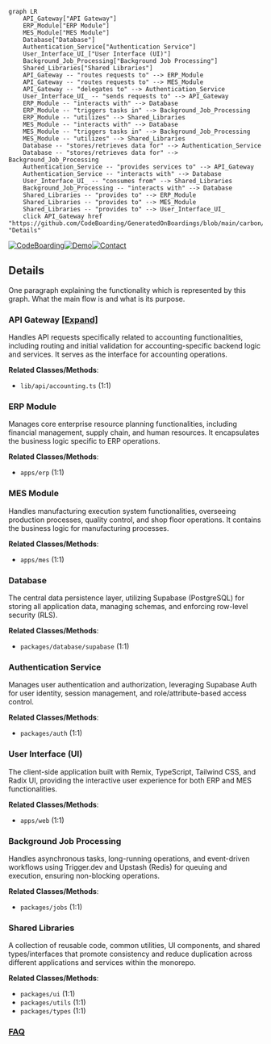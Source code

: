 ```mermaid
graph LR
    API_Gateway["API Gateway"]
    ERP_Module["ERP Module"]
    MES_Module["MES Module"]
    Database["Database"]
    Authentication_Service["Authentication Service"]
    User_Interface_UI_["User Interface (UI)"]
    Background_Job_Processing["Background Job Processing"]
    Shared_Libraries["Shared Libraries"]
    API_Gateway -- "routes requests to" --> ERP_Module
    API_Gateway -- "routes requests to" --> MES_Module
    API_Gateway -- "delegates to" --> Authentication_Service
    User_Interface_UI_ -- "sends requests to" --> API_Gateway
    ERP_Module -- "interacts with" --> Database
    ERP_Module -- "triggers tasks in" --> Background_Job_Processing
    ERP_Module -- "utilizes" --> Shared_Libraries
    MES_Module -- "interacts with" --> Database
    MES_Module -- "triggers tasks in" --> Background_Job_Processing
    MES_Module -- "utilizes" --> Shared_Libraries
    Database -- "stores/retrieves data for" --> Authentication_Service
    Database -- "stores/retrieves data for" --> Background_Job_Processing
    Authentication_Service -- "provides services to" --> API_Gateway
    Authentication_Service -- "interacts with" --> Database
    User_Interface_UI_ -- "consumes from" --> Shared_Libraries
    Background_Job_Processing -- "interacts with" --> Database
    Shared_Libraries -- "provides to" --> ERP_Module
    Shared_Libraries -- "provides to" --> MES_Module
    Shared_Libraries -- "provides to" --> User_Interface_UI_
    click API_Gateway href "https://github.com/CodeBoarding/GeneratedOnBoardings/blob/main/carbon/API_Gateway.md" "Details"
```

[![CodeBoarding](https://img.shields.io/badge/Generated%20by-CodeBoarding-9cf?style=flat-square)](https://github.com/CodeBoarding/GeneratedOnBoardings)[![Demo](https://img.shields.io/badge/Try%20our-Demo-blue?style=flat-square)](https://www.codeboarding.org/demo)[![Contact](https://img.shields.io/badge/Contact%20us%20-%20contact@codeboarding.org-lightgrey?style=flat-square)](mailto:contact@codeboarding.org)

## Details

One paragraph explaining the functionality which is represented by this graph. What the main flow is and what is its purpose.

### API Gateway [[Expand]](./API_Gateway.md)
Handles API requests specifically related to accounting functionalities, including routing and initial validation for accounting-specific backend logic and services. It serves as the interface for accounting operations.


**Related Classes/Methods**:

- `lib/api/accounting.ts` (1:1)


### ERP Module
Manages core enterprise resource planning functionalities, including financial management, supply chain, and human resources. It encapsulates the business logic specific to ERP operations.


**Related Classes/Methods**:

- `apps/erp` (1:1)


### MES Module
Handles manufacturing execution system functionalities, overseeing production processes, quality control, and shop floor operations. It contains the business logic for manufacturing processes.


**Related Classes/Methods**:

- `apps/mes` (1:1)


### Database
The central data persistence layer, utilizing Supabase (PostgreSQL) for storing all application data, managing schemas, and enforcing row-level security (RLS).


**Related Classes/Methods**:

- `packages/database/supabase` (1:1)


### Authentication Service
Manages user authentication and authorization, leveraging Supabase Auth for user identity, session management, and role/attribute-based access control.


**Related Classes/Methods**:

- `packages/auth` (1:1)


### User Interface (UI)
The client-side application built with Remix, TypeScript, Tailwind CSS, and Radix UI, providing the interactive user experience for both ERP and MES functionalities.


**Related Classes/Methods**:

- `apps/web` (1:1)


### Background Job Processing
Handles asynchronous tasks, long-running operations, and event-driven workflows using Trigger.dev and Upstash (Redis) for queuing and execution, ensuring non-blocking operations.


**Related Classes/Methods**:

- `packages/jobs` (1:1)


### Shared Libraries
A collection of reusable code, common utilities, UI components, and shared types/interfaces that promote consistency and reduce duplication across different applications and services within the monorepo.


**Related Classes/Methods**:

- `packages/ui` (1:1)
- `packages/utils` (1:1)
- `packages/types` (1:1)




### [FAQ](https://github.com/CodeBoarding/GeneratedOnBoardings/tree/main?tab=readme-ov-file#faq)